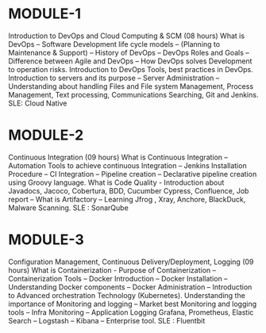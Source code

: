 # MODULE-1

Introduction to DevOps and Cloud Computing & SCM (08 hours)
What is DevOps – Software Development life cycle models – (Planning to Maintenance & Support) – History of DevOps – DevOps Roles and Goals – Difference between Agile and DevOps – How DevOps solves Development to operation risks. Introduction to DevOps Tools, best practices in DevOps. Introduction to servers and its purpose – Server Administration – Understanding about handling Files and File system Management, Process Management, Text processing, Communications Searching, Git and Jenkins.
SLE: Cloud Native

# MODULE-2

Continuous Integration (09 hours)
What is Continuous Integration – Automation Tools to achieve continuous Integration – Jenkins Installation Procedure – CI Integration – Pipeline creation – Declarative pipeline creation using Groovy language. What is Code Quality - Introduction about Javadocs, Jacoco, Cobertura, BDD, Cucumber Cypress, Confluence, Job report – What is Artifactory – Learning Jfrog , Xray, Anchore, BlackDuck, Malware Scanning.
SLE : SonarQube

# MODULE-3

Configuration Management, Continuous Delivery/Deployment, Logging (09 hours)
What is Containerization - Purpose of Containerization – Containerization Tools – Docker Introduction – Docker Installation – Understanding Docker components – Docker Administration – Introduction to Advanced orchestration Technology (Kubernetes). Understanding the importance of Monitoring and logging – Market best Monitoring and logging tools – Infra Monitoring – Application Logging Grafana, Prometheus, Elastic Search – Logstash – Kibana – Enterprise tool.
SLE : Fluentbit